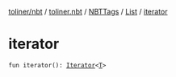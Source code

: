 [toliner/nbt](../../../index.md) / [toliner.nbt](../../index.md) / [NBTTags](../index.md) / [List](index.md) / [iterator](./iterator.md)

# iterator

`fun iterator(): `[`Iterator`](https://kotlinlang.org/api/latest/jvm/stdlib/kotlin.collections/-iterator/index.html)`<`[`T`](index.md#T)`>`